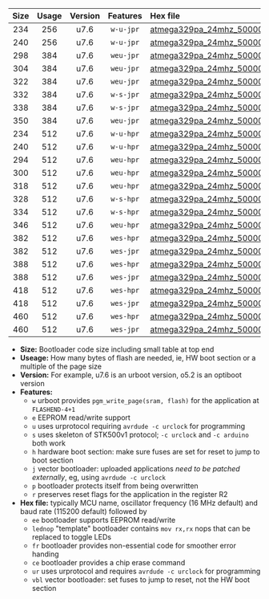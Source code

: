 |Size|Usage|Version|Features|Hex file|
|:-:|:-:|:-:|:-:|:--|
|234|256|u7.6|`w-u-jpr`|[atmega329pa_24mhz_500000bps_ur_vbl.hex](https://raw.githubusercontent.com/stefanrueger/urboot/main/atmega329pa_24mhz_500000bps_ur_vbl.hex)|
|240|256|u7.6|`w-u-jpr`|[atmega329pa_24mhz_500000bps_lednop_ur_vbl.hex](https://raw.githubusercontent.com/stefanrueger/urboot/main/atmega329pa_24mhz_500000bps_lednop_ur_vbl.hex)|
|298|384|u7.6|`weu-jpr`|[atmega329pa_24mhz_500000bps_ee_ur_vbl.hex](https://raw.githubusercontent.com/stefanrueger/urboot/main/atmega329pa_24mhz_500000bps_ee_ur_vbl.hex)|
|304|384|u7.6|`weu-jpr`|[atmega329pa_24mhz_500000bps_ee_lednop_ur_vbl.hex](https://raw.githubusercontent.com/stefanrueger/urboot/main/atmega329pa_24mhz_500000bps_ee_lednop_ur_vbl.hex)|
|322|384|u7.6|`weu-jpr`|[atmega329pa_24mhz_500000bps_ee_lednop_fr_ur_vbl.hex](https://raw.githubusercontent.com/stefanrueger/urboot/main/atmega329pa_24mhz_500000bps_ee_lednop_fr_ur_vbl.hex)|
|332|384|u7.6|`w-s-jpr`|[atmega329pa_24mhz_500000bps_vbl.hex](https://raw.githubusercontent.com/stefanrueger/urboot/main/atmega329pa_24mhz_500000bps_vbl.hex)|
|338|384|u7.6|`w-s-jpr`|[atmega329pa_24mhz_500000bps_lednop_vbl.hex](https://raw.githubusercontent.com/stefanrueger/urboot/main/atmega329pa_24mhz_500000bps_lednop_vbl.hex)|
|350|384|u7.6|`weu-jpr`|[atmega329pa_24mhz_500000bps_ee_lednop_fr_ce_ur_vbl.hex](https://raw.githubusercontent.com/stefanrueger/urboot/main/atmega329pa_24mhz_500000bps_ee_lednop_fr_ce_ur_vbl.hex)|
|234|512|u7.6|`w-u-hpr`|[atmega329pa_24mhz_500000bps_ur.hex](https://raw.githubusercontent.com/stefanrueger/urboot/main/atmega329pa_24mhz_500000bps_ur.hex)|
|240|512|u7.6|`w-u-hpr`|[atmega329pa_24mhz_500000bps_lednop_ur.hex](https://raw.githubusercontent.com/stefanrueger/urboot/main/atmega329pa_24mhz_500000bps_lednop_ur.hex)|
|294|512|u7.6|`weu-hpr`|[atmega329pa_24mhz_500000bps_ee_ur.hex](https://raw.githubusercontent.com/stefanrueger/urboot/main/atmega329pa_24mhz_500000bps_ee_ur.hex)|
|300|512|u7.6|`weu-hpr`|[atmega329pa_24mhz_500000bps_ee_lednop_ur.hex](https://raw.githubusercontent.com/stefanrueger/urboot/main/atmega329pa_24mhz_500000bps_ee_lednop_ur.hex)|
|318|512|u7.6|`weu-hpr`|[atmega329pa_24mhz_500000bps_ee_lednop_fr_ur.hex](https://raw.githubusercontent.com/stefanrueger/urboot/main/atmega329pa_24mhz_500000bps_ee_lednop_fr_ur.hex)|
|328|512|u7.6|`w-s-hpr`|[atmega329pa_24mhz_500000bps.hex](https://raw.githubusercontent.com/stefanrueger/urboot/main/atmega329pa_24mhz_500000bps.hex)|
|334|512|u7.6|`w-s-hpr`|[atmega329pa_24mhz_500000bps_lednop.hex](https://raw.githubusercontent.com/stefanrueger/urboot/main/atmega329pa_24mhz_500000bps_lednop.hex)|
|346|512|u7.6|`weu-hpr`|[atmega329pa_24mhz_500000bps_ee_lednop_fr_ce_ur.hex](https://raw.githubusercontent.com/stefanrueger/urboot/main/atmega329pa_24mhz_500000bps_ee_lednop_fr_ce_ur.hex)|
|382|512|u7.6|`wes-hpr`|[atmega329pa_24mhz_500000bps_ee.hex](https://raw.githubusercontent.com/stefanrueger/urboot/main/atmega329pa_24mhz_500000bps_ee.hex)|
|382|512|u7.6|`wes-jpr`|[atmega329pa_24mhz_500000bps_ee_vbl.hex](https://raw.githubusercontent.com/stefanrueger/urboot/main/atmega329pa_24mhz_500000bps_ee_vbl.hex)|
|388|512|u7.6|`wes-hpr`|[atmega329pa_24mhz_500000bps_ee_lednop.hex](https://raw.githubusercontent.com/stefanrueger/urboot/main/atmega329pa_24mhz_500000bps_ee_lednop.hex)|
|388|512|u7.6|`wes-jpr`|[atmega329pa_24mhz_500000bps_ee_lednop_vbl.hex](https://raw.githubusercontent.com/stefanrueger/urboot/main/atmega329pa_24mhz_500000bps_ee_lednop_vbl.hex)|
|418|512|u7.6|`wes-hpr`|[atmega329pa_24mhz_500000bps_ee_lednop_fr.hex](https://raw.githubusercontent.com/stefanrueger/urboot/main/atmega329pa_24mhz_500000bps_ee_lednop_fr.hex)|
|418|512|u7.6|`wes-jpr`|[atmega329pa_24mhz_500000bps_ee_lednop_fr_vbl.hex](https://raw.githubusercontent.com/stefanrueger/urboot/main/atmega329pa_24mhz_500000bps_ee_lednop_fr_vbl.hex)|
|460|512|u7.6|`wes-hpr`|[atmega329pa_24mhz_500000bps_ee_lednop_fr_ce.hex](https://raw.githubusercontent.com/stefanrueger/urboot/main/atmega329pa_24mhz_500000bps_ee_lednop_fr_ce.hex)|
|460|512|u7.6|`wes-jpr`|[atmega329pa_24mhz_500000bps_ee_lednop_fr_ce_vbl.hex](https://raw.githubusercontent.com/stefanrueger/urboot/main/atmega329pa_24mhz_500000bps_ee_lednop_fr_ce_vbl.hex)|

- **Size:** Bootloader code size including small table at top end
- **Useage:** How many bytes of flash are needed, ie, HW boot section or a multiple of the page size
- **Version:** For example, u7.6 is an urboot version, o5.2 is an optiboot version
- **Features:**
  + `w` urboot provides `pgm_write_page(sram, flash)` for the application at `FLASHEND-4+1`
  + `e` EEPROM read/write support
  + `u` uses urprotocol requiring `avrdude -c urclock` for programming
  + `s` uses skeleton of STK500v1 protocol; `-c urclock` and `-c arduino` both work
  + `h` hardware boot section: make sure fuses are set for reset to jump to boot section
  + `j` vector bootloader: uploaded applications *need to be patched externally*, eg, using `avrdude -c urclock`
  + `p` bootloader protects itself from being overwritten
  + `r` preserves reset flags for the application in the register R2
- **Hex file:** typically MCU name, oscillator frequency (16 MHz default) and baud rate (115200 default) followed by
  + `ee` bootloader supports EEPROM read/write
  + `lednop` "template" bootloader contains `mov rx,rx` nops that can be replaced to toggle LEDs
  + `fr` bootloader provides non-essential code for smoother error handing
  + `ce` bootloader provides a chip erase command
  + `ur` uses urprotocol and requires `avrdude -c urclock` for programming
  + `vbl` vector bootloader: set fuses to jump to reset, not the HW boot section
